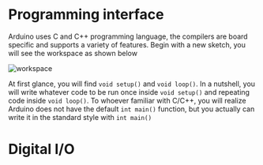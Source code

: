 # Programming interface

Arduino uses C and C++ programming language, the compilers are board specific and supports a variety of features. Begin with a new sketch, you will see the workspace as shown below

![workspace](https://github.com/unl-robotic/arduino101/blob/master/images/arduino005.PNG "figure1")

At first glance, you will find `void setup()` and `void loop()`. In a nutshell, you will write whatever code to be run once inside `void setup()` and repeating code inside `void loop()`. To whoever familiar with C/C++, you will realize Arduino does not have the default `int main()` function, but you actually can write it in the standard style with `int main()`

# Digital I/O

